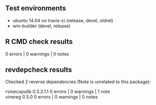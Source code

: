 ## Test environments
* ubuntu 14.04 on travis-ci (release, devel, oldrel)
* win-builder (devel, release)

## R CMD check results

0 errors | 0 warnings | 0 notes

## revdepcheck results

Checked 2 reverse dependencies (Note is unrelated to this package):

rvinecopulib 0.3.2.1.1    0 errors | 0 warnings | 1 note                                
vinereg 0.5.0             0 errors | 0 warnings | 0 notes                            
